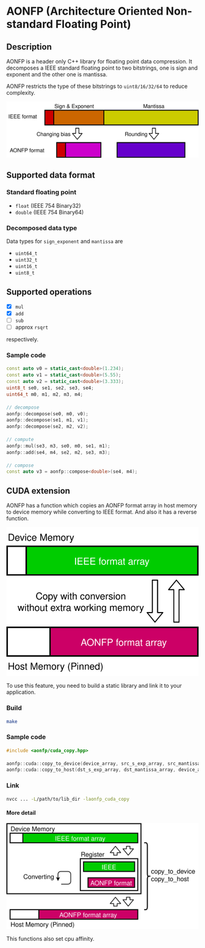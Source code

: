 # AONFP (Architecture Oriented Non-standard Floating Point)

## Description
AONFP is a header only C++ library for floating point data compression.
It decomposes a IEEE standard floating point to two bitstrings, one is sign and exponent and the other one is mantissa.

AONFP restricts the type of these bitstrings to `uint8/16/32/64` to reduce complexity.

![aonfp-format](docs/aonfp_format.svg)

## Supported data format

### Standard floating point

- `float` (IEEE 754 Binary32)
- `double` (IEEE 754 Binary64)

### Decomposed data type
Data types for `sign_exponent` and `mantissa` are

- `uint64_t`
- `uint32_t`
- `uint16_t`
- `uint8_t`


## Supported operations
- [x] `mul`
- [x] `add`
- [ ] `sub`
- [ ] approx `rsqrt`

respectively.

### Sample code
```cpp
const auto v0 = static_cast<double>(1.234);
const auto v1 = static_cast<double>(5.55);
const auto v2 = static_cast<double>(3.333);
uint8_t se0, se1, se2, se3, se4;
uint64_t m0, m1, m2, m3, m4;

// decompose
aonfp::decompose(se0, m0, v0);
aonfp::decompose(se1, m1, v1);
aonfp::decompose(se2, m2, v2);

// compute
aonfp::mul(se3, m3, se0, m0, se1, m1);
aonfp::add(se4, m4, se2, m2, se3, m3);

// compose
const auto v3 = aonfp::compose<double>(se4, m4);
```

## CUDA extension
AONFP has a function which copies an AONFP format array in host memory to device memory while converting to IEEE format.
And also it has a reverse function.

![cuda-copy](docs/aonfp_cuda_copy.svg)

To use this feature, you need to build a static library and link it to your application.

### Build
```bash
make
```

### Sample code
```cpp
#include <aonfp/cuda_copy.hpp>

aonfp::cuda::copy_to_device(device_array, src_s_exp_array, src_mantissa_array, N);
aonfp::cuda::copy_to_host(dst_s_exp_array, dst_mantissa_array, device_array, N);
```

### Link
```bash
nvcc ... -L/path/to/lib_dir -laonfp_cuda_copy
```

#### More detail

![cuda-copy-detail](./docs/aonfp_cuda_copy_detail.svg)

This functions also set cpu affinity.
